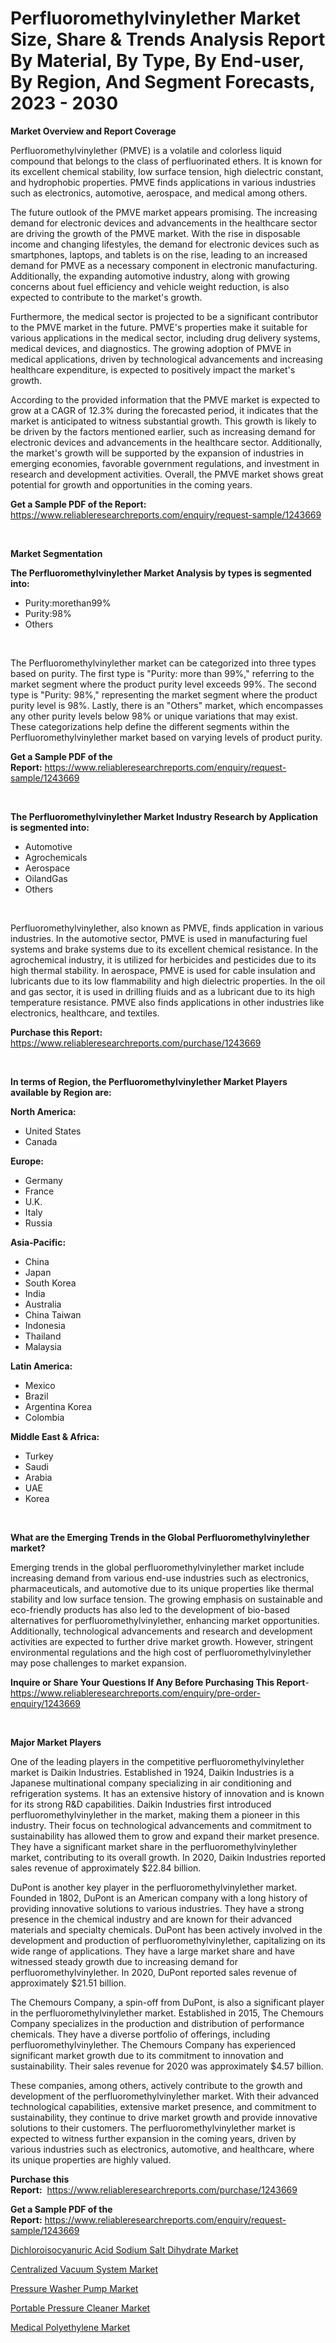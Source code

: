 <p><h1>Perfluoromethylvinylether Market Size, Share & Trends Analysis Report By Material, By Type, By End-user, By Region, And Segment Forecasts, 2023 - 2030</h1></p><p><strong>Market Overview and Report Coverage</strong></p>
<p><p>Perfluoromethylvinylether (PMVE) is a volatile and colorless liquid compound that belongs to the class of perfluorinated ethers. It is known for its excellent chemical stability, low surface tension, high dielectric constant, and hydrophobic properties. PMVE finds applications in various industries such as electronics, automotive, aerospace, and medical among others.</p><p>The future outlook of the PMVE market appears promising. The increasing demand for electronic devices and advancements in the healthcare sector are driving the growth of the PMVE market. With the rise in disposable income and changing lifestyles, the demand for electronic devices such as smartphones, laptops, and tablets is on the rise, leading to an increased demand for PMVE as a necessary component in electronic manufacturing. Additionally, the expanding automotive industry, along with growing concerns about fuel efficiency and vehicle weight reduction, is also expected to contribute to the market's growth.</p><p>Furthermore, the medical sector is projected to be a significant contributor to the PMVE market in the future. PMVE's properties make it suitable for various applications in the medical sector, including drug delivery systems, medical devices, and diagnostics. The growing adoption of PMVE in medical applications, driven by technological advancements and increasing healthcare expenditure, is expected to positively impact the market's growth.</p><p>According to the provided information that the PMVE market is expected to grow at a CAGR of 12.3% during the forecasted period, it indicates that the market is anticipated to witness substantial growth. This growth is likely to be driven by the factors mentioned earlier, such as increasing demand for electronic devices and advancements in the healthcare sector. Additionally, the market's growth will be supported by the expansion of industries in emerging economies, favorable government regulations, and investment in research and development activities. Overall, the PMVE market shows great potential for growth and opportunities in the coming years.</p></p>
<p><strong>Get a Sample PDF of the Report:</strong> <a href="https://www.reliableresearchreports.com/enquiry/request-sample/1243669">https://www.reliableresearchreports.com/enquiry/request-sample/1243669</a></p>
<p>&nbsp;</p>
<p><strong>Market Segmentation</strong></p>
<p><strong>The Perfluoromethylvinylether Market Analysis by types is segmented into:</strong></p>
<p><ul><li>Purity:morethan99%</li><li>Purity:98%</li><li>Others</li></ul></p>
<p>&nbsp;</p>
<p><p>The Perfluoromethylvinylether market can be categorized into three types based on purity. The first type is "Purity: more than 99%," referring to the market segment where the product purity level exceeds 99%. The second type is "Purity: 98%," representing the market segment where the product purity level is 98%. Lastly, there is an "Others" market, which encompasses any other purity levels below 98% or unique variations that may exist. These categorizations help define the different segments within the Perfluoromethylvinylether market based on varying levels of product purity.</p></p>
<p><strong>Get a Sample PDF of the Report:</strong>&nbsp;<a href="https://www.reliableresearchreports.com/enquiry/request-sample/1243669">https://www.reliableresearchreports.com/enquiry/request-sample/1243669</a></p>
<p>&nbsp;</p>
<p><strong>The Perfluoromethylvinylether Market Industry Research by Application is segmented into:</strong></p>
<p><ul><li>Automotive</li><li>Agrochemicals</li><li>Aerospace</li><li>OilandGas</li><li>Others</li></ul></p>
<p>&nbsp;</p>
<p><p>Perfluoromethylvinylether, also known as PMVE, finds application in various industries. In the automotive sector, PMVE is used in manufacturing fuel systems and brake systems due to its excellent chemical resistance. In the agrochemical industry, it is utilized for herbicides and pesticides due to its high thermal stability. In aerospace, PMVE is used for cable insulation and lubricants due to its low flammability and high dielectric properties. In the oil and gas sector, it is used in drilling fluids and as a lubricant due to its high temperature resistance. PMVE also finds applications in other industries like electronics, healthcare, and textiles.</p></p>
<p><strong>Purchase this Report:</strong>&nbsp; <a href="https://www.reliableresearchreports.com/purchase/1243669">https://www.reliableresearchreports.com/purchase/1243669</a></p>
<p>&nbsp;</p>
<p><strong>In terms of Region, the Perfluoromethylvinylether Market Players available by Region are:</strong></p>
<p>
    <p> <strong> North America: </strong>
        <ul>
            <li>United States</li>
            <li>Canada</li>
        </ul>
        </p> 
    <p> <strong> Europe: </strong>
        <ul>
            <li>Germany</li>
            <li>France</li>
            <li>U.K.</li>
            <li>Italy</li>
            <li>Russia</li>
        </ul>
        </p> 
    <p> <strong> Asia-Pacific: </strong>
        <ul>
            <li>China</li>
            <li>Japan</li>
            <li>South Korea</li>
            <li>India</li>
            <li>Australia</li>
            <li>China Taiwan</li>
            <li>Indonesia</li>
            <li>Thailand</li>
            <li>Malaysia</li>
        </ul>
        </p> 
    <p> <strong> Latin America: </strong>
        <ul>
            <li>Mexico</li>
            <li>Brazil</li>
            <li>Argentina Korea</li>
            <li>Colombia</li>
        </ul>
        </p> 
    <p> <strong> Middle East & Africa: </strong>
        <ul>
            <li>Turkey</li>
            <li>Saudi</li>
            <li>Arabia</li>
            <li>UAE</li>
            <li>Korea</li>
        </ul>
    </p>
    </p>
<p>&nbsp;</p>
<p><strong>What are the Emerging Trends in the Global Perfluoromethylvinylether market?</strong></p>
<p><p>Emerging trends in the global perfluoromethylvinylether market include increasing demand from various end-use industries such as electronics, pharmaceuticals, and automotive due to its unique properties like thermal stability and low surface tension. The growing emphasis on sustainable and eco-friendly products has also led to the development of bio-based alternatives for perfluoromethylvinylether, enhancing market opportunities. Additionally, technological advancements and research and development activities are expected to further drive market growth. However, stringent environmental regulations and the high cost of perfluoromethylvinylether may pose challenges to market expansion.</p></p>
<p><strong>Inquire or Share Your Questions If Any Before Purchasing This Report</strong>- <a href="https://www.reliableresearchreports.com/enquiry/pre-order-enquiry/1243669">https://www.reliableresearchreports.com/enquiry/pre-order-enquiry/1243669</a></p>
<p>&nbsp;</p>
<p><strong>Major Market Players</strong></p>
<p><p>One of the leading players in the competitive perfluoromethylvinylether market is Daikin Industries. Established in 1924, Daikin Industries is a Japanese multinational company specializing in air conditioning and refrigeration systems. It has an extensive history of innovation and is known for its strong R&D capabilities. Daikin Industries first introduced perfluoromethylvinylether in the market, making them a pioneer in this industry. Their focus on technological advancements and commitment to sustainability has allowed them to grow and expand their market presence. They have a significant market share in the perfluoromethylvinylether market, contributing to its overall growth. In 2020, Daikin Industries reported sales revenue of approximately $22.84 billion.</p><p>DuPont is another key player in the perfluoromethylvinylether market. Founded in 1802, DuPont is an American company with a long history of providing innovative solutions to various industries. They have a strong presence in the chemical industry and are known for their advanced materials and specialty chemicals. DuPont has been actively involved in the development and production of perfluoromethylvinylether, capitalizing on its wide range of applications. They have a large market share and have witnessed steady growth due to increasing demand for perfluoromethylvinylether. In 2020, DuPont reported sales revenue of approximately $21.51 billion.</p><p>The Chemours Company, a spin-off from DuPont, is also a significant player in the perfluoromethylvinylether market. Established in 2015, The Chemours Company specializes in the production and distribution of performance chemicals. They have a diverse portfolio of offerings, including perfluoromethylvinylether. The Chemours Company has experienced significant market growth due to its commitment to innovation and sustainability. Their sales revenue for 2020 was approximately $4.57 billion.</p><p>These companies, among others, actively contribute to the growth and development of the perfluoromethylvinylether market. With their advanced technological capabilities, extensive market presence, and commitment to sustainability, they continue to drive market growth and provide innovative solutions to their customers. The perfluoromethylvinylether market is expected to witness further expansion in the coming years, driven by various industries such as electronics, automotive, and healthcare, where its unique properties are highly valued.</p></p>
<p><strong>Purchase this Report:</strong>&nbsp;&nbsp;<a href="https://www.reliableresearchreports.com/purchase/1243669">https://www.reliableresearchreports.com/purchase/1243669</a></p>
<p></p>
<p><strong>Get a Sample PDF of the Report:</strong>&nbsp;<a href="https://www.reliableresearchreports.com/enquiry/request-sample/1243669">https://www.reliableresearchreports.com/enquiry/request-sample/1243669</a></p>
<p><p><a href="https://github.com/ambrozg/Market-Research-Report-List-1/blob/main/dichloroisocyanuric-acid-sodium-salt-dihydrate-market.md">Dichloroisocyanuric Acid Sodium Salt Dihydrate Market</a></p><p><a href="https://medium.com/@orinsmitham1985/centralized-vacuum-system-market-size-reveals-the-best-marketing-channels-in-global-industry-5af7b0562d21">Centralized Vacuum System Market</a></p><p><a href="https://medium.com/@carrolltorp/pressure-washer-pump-market-the-key-to-successful-business-strategy-forecast-till-2030-9a8ab90d7cb5">Pressure Washer Pump Market</a></p><p><a href="https://medium.com/@ruthgaylord1929/portable-pressure-cleaner-market-exploring-market-share-market-trends-and-future-growth-39bb230686f1">Portable Pressure Cleaner Market</a></p><p><a href="https://github.com/gshchiplitsov/Market-Research-Report-List-1/blob/main/medical-polyethylene-market.md">Medical Polyethylene Market</a></p></p>